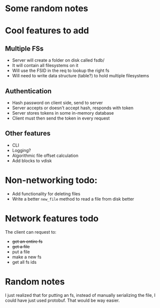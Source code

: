 # Some random notes

# Cool features to add

## Multiple FSs
 - Server will create a folder on disk called fsdb/
 - It will contain all filesystems on it
 - Will use the FSID in the req to lookup the right fs
 - Will need to write data structure (table?) to hold multiple filesystems

## Authentication
 - Hash password on client side, send to server
 - Server accepts or doesn't accept hash, responds with token
 - Server stores tokens in some in-memory database
 - Client must then send the token in every request

## Other features
 * CLI
 * Logging?
 * Algorithmic file offset calculation
 * Add blocks to vdisk

# Non-networking todo:
 * Add functionality for deleting files
 * Write a better `new_file` method to read a file from disk better

# Network features todo
The client can request to:
 * ~~get an entire fs~~
 * ~~get a file~~
 * put a file
 * make a new fs
 * get all fs ids

# Random notes
I just realized that for putting an fs, instead of manually serializing
the file, I could have just used protobuf. That would be way easier.

